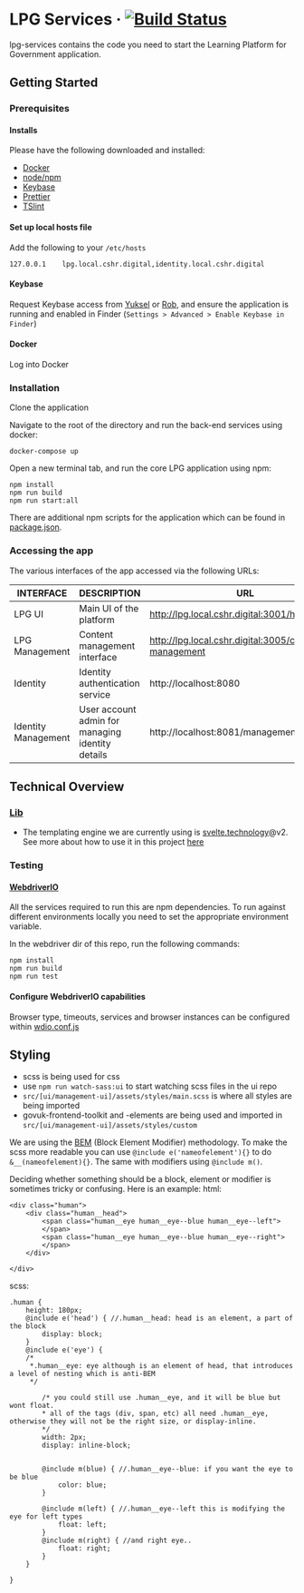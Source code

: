 LPG Services ·
[![Build Status](https://travis-ci.org/Civil-Service-Human-Resources/lpg-services.svg?branch=master)](https://travis-ci.org/Civil-Service-Human-Resources/lpg-services)
=====================
lpg-services contains the code you need to start the Learning Platform for Government application.
## Getting Started

### Prerequisites
#### Installs
Please have the following downloaded and installed:
* [Docker](https://www.docker.com/get-docker)
* [node/npm](https://nodejs.org/en/)
* [Keybase](https://keybase.io/)
* [Prettier](https://prettier.io/)
* [TSlint](https://palantir.github.io/tslint/)

#### Set up local hosts file
Add the following to your `/etc/hosts`
```
127.0.0.1    lpg.local.cshr.digital,identity.local.cshr.digital
```
#### Keybase
Request Keybase access from [Yuksel](https://github.com/elxsy) or [Rob](https://github.com/robertmarks), and ensure the application is running and enabled in Finder (`Settings > Advanced > Enable Keybase in Finder`)

#### Docker
Log into Docker 

### Installation
Clone the application

Navigate to the root of the directory and run the back-end services using docker:  
```
docker-compose up
```

Open a new terminal tab, and run the core LPG application using npm:
```
npm install
npm run build
npm run start:all
```

There are additional npm scripts for the application which can be found in [package.json](https://github.com/Civil-Service-Human-Resources/lpg-services/blob/master/package.json).

### Accessing the app
The various interfaces of the app accessed via the following URLs:  

| INTERFACE | DESCRIPTION | URL |
|--|--|--|
| LPG UI | Main UI of the platform | http://lpg.local.cshr.digital:3001/home |
| LPG Management | Content management interface | http://lpg.local.cshr.digital:3005/content-management |
| Identity | Identity authentication service | http://localhost:8080 |
| Identity Management | User account admin for managing identity details | http://localhost:8081/management/identities |


## Technical Overview
### [Lib](src/lib)

* The templating engine we are currently using is [svelte.technology](https://svelte.technology)@v2.
  See more about how to use it in this project [here](src/lib/ui/README.md)

### Testing

#### [WebdriverIO](test/webdriver)

All the services required to run this are npm dependencies. To run against different environments locally you need to set the appropriate environment variable.

In the webdriver dir of this repo, run the following commands:  
```
npm install
npm run build
npm run test
```

#### Configure WebdriverIO capabilities

Browser type, timeouts, services and browser instances can be configured within [wdio.conf.js](test/webdriver/wdio.conf.js)

## Styling

* scss is being used for css
* use `npm run watch-sass:ui` to start watching scss files in the ui repo
* `src/[ui/management-ui]/assets/styles/main.scss` is where all styles are being imported
* govuk-frontend-toolkit and -elements are being used and imported in `src/[ui/management-ui]/assets/styles/custom`

We are using the [BEM](http://getbem.com/introduction/) (Block Element Modifier) methodology. To make the scss more readable you can use `@include e('nameofelement'){}` to do `&__(nameofelement){}`. The same with modifiers using `@include m()`.

Deciding whether something should be a block, element or modifier is sometimes tricky or confusing. Here is an example:
html:

```
<div class="human">
    <div class="human__head">
        <span class="human__eye human__eye--blue human__eye--left">
        </span>
        <span class="human__eye human__eye--blue human__eye--right">
        </span>
    </div>

</div>
```

scss:

```
.human {
    height: 180px;
    @include e('head') { //.human__head: head is an element, a part of the block
        display: block;
    }
    @include e('eye') {
    /*
     *.human__eye: eye although is an element of head, that introduces a level of nesting which is anti-BEM
     */

        /* you could still use .human__eye, and it will be blue but wont float.
        * all of the tags (div, span, etc) all need .human__eye, otherwise they will not be the right size, or display-inline.  
        */
        width: 2px;
        display: inline-block;


        @include m(blue) { //.human__eye--blue: if you want the eye to be blue
            color: blue;
        }

        @include m(left) { //.human__eye--left this is modifying the eye for left types
            float: left;
        }
        @include m(right) { //and right eye..
            float: right;
        }
    }

}
```
